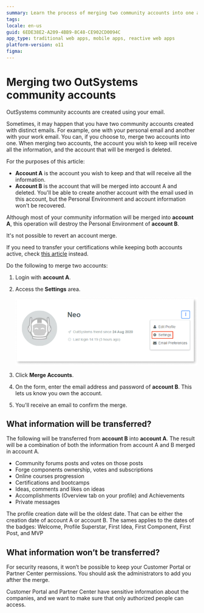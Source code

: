 ```yaml
---
summary: Learn the process of merging two community accounts into one and what information will be transferred.
tags:
locale: en-us
guid: 6EDE38E2-A209-4BB9-8C48-CE902CD0094C
app_type: traditional web apps, mobile apps, reactive web apps
platform-version: o11
figma:
---
```


# Merging two OutSystems community accounts

OutSystems community accounts are created using your email. 

Sometimes, it may happen that you have two community accounts created with distinct emails. For example, one with your personal email and another with your work email. You can, if you choose to, merge two accounts into one.
When merging two accounts, the account you wish to keep will receive all the information, and the account that will be merged is deleted.

For the purposes of this article:

* **Account A** is the account you wish to keep and that will receive all the information.
* **Account B** is the account that will be merged into account A and deleted. You'll be able to create another account with the email used in this account, but the Personal Environment and account information won't be recovered.

<div class="warning" markdown="1">

Although most of your community information will be merged into **account A**, this operation will destroy the Personal Environment of **account B**.

It's not possible to revert an account merge.

</div>

If you need to transfer your certifications while keeping both accounts active, check [this article](training/transfer-certification.md) instead.

Do the following to merge two accounts:

1. Login with **account A**.
1. Access the **Settings** area.

    ![Change the settings of your OutSystems account](images/change-community-pw-settings.png)

1. Click **Merge Accounts**.
1. On the form, enter the email address and password of **account B**. This lets us know you own the account.
1. You'll receive an email to confirm the merge.

## What information will be transferred?

The following will be transferred from **account B** into **account A**. The result will be a combination of both the information from account A and B merged in account A.


* Community forums posts and votes on those posts
* Forge components ownership, votes and subscriptions
* Online courses progression
* Certifications and bootcamps
* Ideas, comments and likes on ideas
* Accomplishments (Overview tab on your profile) and Achievements
* Private messages

<div class="info" markdown="1">

The profile creation date will be the oldest date. That can be either the creation date of account A or account B. The sames applies to the dates of the badges: Welcome, Profile Superstar, First Idea, First Component, First Post, and MVP

</div>


## What information won’t be transferred?

For security reasons, it won’t be possible to keep your Customer Portal or Partner Center permissions. You should ask the administrators to add you afther the merge.

Customer Portal and Partner Center have sensitive information about the companies, and we want to make sure that only authorized people can access.
